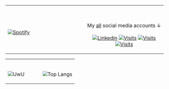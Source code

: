 <table width="100%"> 
  <tr>
  <td width="50%">
      
&nbsp; <br> [![Spotify](https://novatorem-blond-omega.vercel.app/api/spotify)](https://open.spotify.com/user/omnitenebris)

  </td>
  <td width="50%">

<br><p align="center">My [all](https://choosealicense.com/licenses/unlicense/) social media accounts ↓<br><br>
  [![Linkedin](https://img.shields.io/reddit/user-karma/combined/zeqraen?label=Reddit&logo=reddit&style=plastic)](https://www.linkedin.com/in/andrew-novac)
      [![Visits](https://img.shields.io/twitch/status/twitch?color=%236441a5&logo=twitch&style=plastic)](https://twitch.tv/zeqraen)
        [![Visits](https://img.shields.io/discord/545999987935543326?color=%237289d9&label=Discord&logo=discord&style=plastic)](https://twitch.tv/zeqraen)
          [![Visits](https://img.shields.io/twitter/url?color=%23525252&label=Twitter&logo=twitter&style=plastic&url=https%3A%2F%2Ftwitter.com%2Fzeqraen)](https://twitter.com/zeqraen)


</p>
  </td>
  </table>
  
  <table width="100%"> 
  <tr>
  <td width="50%">
      
<br>![UwU](https://github-readme-stats.vercel.app/api?username=zeqraen&show_icons=true&theme=tokyonight)




  <td width="50%">


<br>![Top Langs](https://github-readme-stats.vercel.app/api/top-langs/?username=zeqraen&layout=compact&theme=tokyonight)








</p>
  </td>
  </table>
  


[//]: <> (The `&nbsp;` is to have Aphelion take up more space)
[//]: <> (Old Visits: https://badges.pufler.dev/visits/novatorem/novatorem?logo=GitHub&label=github%20visits&color=336699&logoColor=white&style=flat-square)

